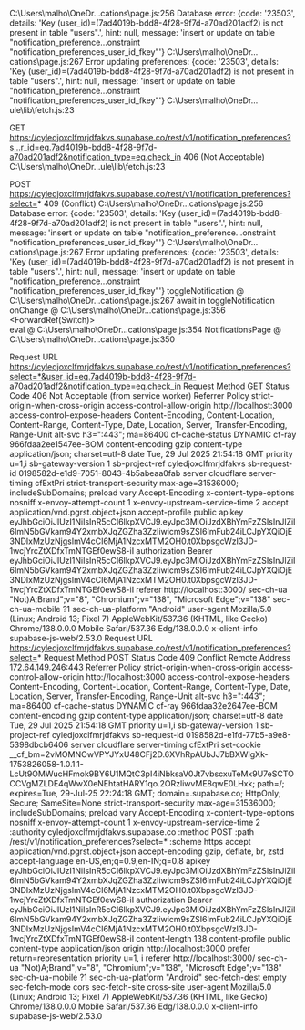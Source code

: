 C:\Users\malho\OneDr…cations\page.js:256 
 Database error: 
{code: '23503', details: 'Key (user_id)=(7ad4019b-bdd8-4f28-9f7d-a70ad201adf2) is not present in table "users".', hint: null, message: 'insert or update on table "notification_preference…onstraint "notification_preferences_user_id_fkey"'}
C:\Users\malho\OneDr…cations\page.js:267 
 Error updating preferences: 
{code: '23503', details: 'Key (user_id)=(7ad4019b-bdd8-4f28-9f7d-a70ad201adf2) is not present in table "users".', hint: null, message: 'insert or update on table "notification_preference…onstraint "notification_preferences_user_id_fkey"'}
C:\Users\malho\OneDr…ule\lib\fetch.js:23 
 
 GET https://cyledjoxclfmrjdfakvs.supabase.co/rest/v1/notification_preferences?s…r_id=eq.7ad4019b-bdd8-4f28-9f7d-a70ad201adf2&notification_type=eq.check_in 406 (Not Acceptable)
C:\Users\malho\OneDr…ule\lib\fetch.js:23 
 
 POST https://cyledjoxclfmrjdfakvs.supabase.co/rest/v1/notification_preferences?select=* 409 (Conflict)
C:\Users\malho\OneDr…cations\page.js:256 
 Database error: 
{code: '23503', details: 'Key (user_id)=(7ad4019b-bdd8-4f28-9f7d-a70ad201adf2) is not present in table "users".', hint: null, message: 'insert or update on table "notification_preference…onstraint "notification_preferences_user_id_fkey"'}
C:\Users\malho\OneDr…cations\page.js:267 
 Error updating preferences: 
{code: '23503', details: 'Key (user_id)=(7ad4019b-bdd8-4f28-9f7d-a70ad201adf2) is not present in table "users".', hint: null, message: 'insert or update on table "notification_preference…onstraint "notification_preferences_user_id_fkey"'}
toggleNotification	@	C:\Users\malho\OneDr…cations\page.js:267
await in toggleNotification		
onChange	@	C:\Users\malho\OneDr…cations\page.js:356
<ForwardRef(Switch)>		
eval	@	C:\Users\malho\OneDr…cations\page.js:354
NotificationsPage	@	C:\Users\malho\OneDr…cations\page.js:350




Request URL
https://cyledjoxclfmrjdfakvs.supabase.co/rest/v1/notification_preferences?select=*&user_id=eq.7ad4019b-bdd8-4f28-9f7d-a70ad201adf2&notification_type=eq.check_in
Request Method
GET
Status Code
406 Not Acceptable (from service worker)
Referrer Policy
strict-origin-when-cross-origin
access-control-allow-origin
http://localhost:3000
access-control-expose-headers
Content-Encoding, Content-Location, Content-Range, Content-Type, Date, Location, Server, Transfer-Encoding, Range-Unit
alt-svc
h3=":443"; ma=86400
cf-cache-status
DYNAMIC
cf-ray
966fdaa2ee1547ee-BOM
content-encoding
gzip
content-type
application/json; charset=utf-8
date
Tue, 29 Jul 2025 21:54:18 GMT
priority
u=1,i
sb-gateway-version
1
sb-project-ref
cyledjoxclfmrjdfakvs
sb-request-id
0198582d-e1d9-7051-8043-4b5abeaa0fab
server
cloudflare
server-timing
cfExtPri
strict-transport-security
max-age=31536000; includeSubDomains; preload
vary
Accept-Encoding
x-content-type-options
nosniff
x-envoy-attempt-count
1
x-envoy-upstream-service-time
2
accept
application/vnd.pgrst.object+json
accept-profile
public
apikey
eyJhbGciOiJIUzI1NiIsInR5cCI6IkpXVCJ9.eyJpc3MiOiJzdXBhYmFzZSIsInJlZiI6ImN5bGVkam94Y2xmbXJqZGZha3ZzIiwicm9sZSI6ImFub24iLCJpYXQiOjE3NDIxMzUzNjgsImV4cCI6MjA1NzcxMTM2OH0.t0XbpsgcWzI3JD-1wcjYrcZtXDfxTmNTGEf0ewS8-iI
authorization
Bearer eyJhbGciOiJIUzI1NiIsInR5cCI6IkpXVCJ9.eyJpc3MiOiJzdXBhYmFzZSIsInJlZiI6ImN5bGVkam94Y2xmbXJqZGZha3ZzIiwicm9sZSI6ImFub24iLCJpYXQiOjE3NDIxMzUzNjgsImV4cCI6MjA1NzcxMTM2OH0.t0XbpsgcWzI3JD-1wcjYrcZtXDfxTmNTGEf0ewS8-iI
referer
http://localhost:3000/
sec-ch-ua
"Not)A;Brand";v="8", "Chromium";v="138", "Microsoft Edge";v="138"
sec-ch-ua-mobile
?1
sec-ch-ua-platform
"Android"
user-agent
Mozilla/5.0 (Linux; Android 13; Pixel 7) AppleWebKit/537.36 (KHTML, like Gecko) Chrome/138.0.0.0 Mobile Safari/537.36 Edg/138.0.0.0
x-client-info
supabase-js-web/2.53.0
Request URL
https://cyledjoxclfmrjdfakvs.supabase.co/rest/v1/notification_preferences?select=*
Request Method
POST
Status Code
409 Conflict
Remote Address
172.64.149.246:443
Referrer Policy
strict-origin-when-cross-origin
access-control-allow-origin
http://localhost:3000
access-control-expose-headers
Content-Encoding, Content-Location, Content-Range, Content-Type, Date, Location, Server, Transfer-Encoding, Range-Unit
alt-svc
h3=":443"; ma=86400
cf-cache-status
DYNAMIC
cf-ray
966fdaa32e2647ee-BOM
content-encoding
gzip
content-type
application/json; charset=utf-8
date
Tue, 29 Jul 2025 21:54:18 GMT
priority
u=1,i
sb-gateway-version
1
sb-project-ref
cyledjoxclfmrjdfakvs
sb-request-id
0198582d-e1fd-77b5-a9e8-5398dbcb6406
server
cloudflare
server-timing
cfExtPri
set-cookie
__cf_bm=2vMOMNOwVPYJYxU48CFj2D.6XVhRpAUbJJ7bBXWIgXk-1753826058-1.0.1.1-LcUt9OMWucHFmok9BY6U1MQtC3pI4iNbksaV0Jt7vbscxuTeMx9U7eSCTOCCVgMZLDE4qWwX0eNEhtatHARY1qo.2ORzliwvME8qwE0LHxk; path=/; expires=Tue, 29-Jul-25 22:24:18 GMT; domain=.supabase.co; HttpOnly; Secure; SameSite=None
strict-transport-security
max-age=31536000; includeSubDomains; preload
vary
Accept-Encoding
x-content-type-options
nosniff
x-envoy-attempt-count
1
x-envoy-upstream-service-time
2
:authority
cyledjoxclfmrjdfakvs.supabase.co
:method
POST
:path
/rest/v1/notification_preferences?select=*
:scheme
https
accept
application/vnd.pgrst.object+json
accept-encoding
gzip, deflate, br, zstd
accept-language
en-US,en;q=0.9,en-IN;q=0.8
apikey
eyJhbGciOiJIUzI1NiIsInR5cCI6IkpXVCJ9.eyJpc3MiOiJzdXBhYmFzZSIsInJlZiI6ImN5bGVkam94Y2xmbXJqZGZha3ZzIiwicm9sZSI6ImFub24iLCJpYXQiOjE3NDIxMzUzNjgsImV4cCI6MjA1NzcxMTM2OH0.t0XbpsgcWzI3JD-1wcjYrcZtXDfxTmNTGEf0ewS8-iI
authorization
Bearer eyJhbGciOiJIUzI1NiIsInR5cCI6IkpXVCJ9.eyJpc3MiOiJzdXBhYmFzZSIsInJlZiI6ImN5bGVkam94Y2xmbXJqZGZha3ZzIiwicm9sZSI6ImFub24iLCJpYXQiOjE3NDIxMzUzNjgsImV4cCI6MjA1NzcxMTM2OH0.t0XbpsgcWzI3JD-1wcjYrcZtXDfxTmNTGEf0ewS8-iI
content-length
138
content-profile
public
content-type
application/json
origin
http://localhost:3000
prefer
return=representation
priority
u=1, i
referer
http://localhost:3000/
sec-ch-ua
"Not)A;Brand";v="8", "Chromium";v="138", "Microsoft Edge";v="138"
sec-ch-ua-mobile
?1
sec-ch-ua-platform
"Android"
sec-fetch-dest
empty
sec-fetch-mode
cors
sec-fetch-site
cross-site
user-agent
Mozilla/5.0 (Linux; Android 13; Pixel 7) AppleWebKit/537.36 (KHTML, like Gecko) Chrome/138.0.0.0 Mobile Safari/537.36 Edg/138.0.0.0
x-client-info
supabase-js-web/2.53.0
